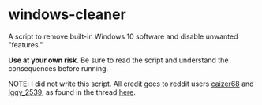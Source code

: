 # windows-cleaner
A script to remove built-in Windows 10 software and disable unwanted "features."

**Use at your own risk**. Be sure to read the script and understand the consequences before running.

NOTE: I did not write this script. All credit goes to reddit users [caizer68](https://www.reddit.com/user/caizer68) and [Iggy_2539](https://www.reddit.com/user/Iggy_2539), as found in the thread [here](https://np.reddit.com/r/pcmasterrace/comments/736tfh/skype_is_officially_bloatware_uninstalled_it/dno65sy/?context=3).
